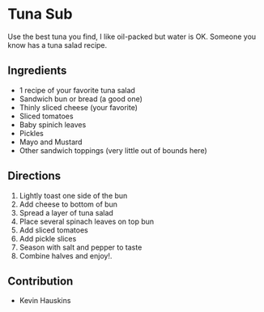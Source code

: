 # Tuna Sub

Use the best tuna you find, I like oil-packed but water is OK. Someone you know has a tuna salad recipe.

## Ingredients

- 1 recipe of your favorite tuna salad 
- Sandwich bun or bread (a good one)
- Thinly sliced cheese (your favorite)
- Sliced tomatoes
- Baby spinich leaves
- Pickles
- Mayo and Mustard
- Other sandwich toppings (very little out of bounds here)

## Directions

1. Lightly toast one side of the bun
2. Add cheese to bottom of bun
3. Spread a layer of tuna salad
4. Place several spinach leaves on top bun
5. Add sliced tomatoes
6. Add pickle slices
7. Season with salt and pepper to taste
8. Combine halves and enjoy!.


## Contribution
- Kevin Hauskins
